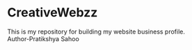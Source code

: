 # CreativeWebzz
This is my repository for building my website business profile.
<br>
Author-Pratikshya Sahoo
